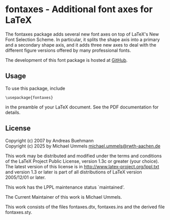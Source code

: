 fontaxes - Additional font axes for LaTeX
=========================================

The fontaxes package adds several new font axes on top of LaTeX's New Font
Selection Scheme. In particular, it splits the shape axis into a primary and
a secondary shape axis, and it adds three new axes to deal with the different
figure versions offered by many professional fonts.

The development of this font package is hosted at
[GitHub](https://github.com/ummels/fontaxes).

Usage
-----

To use this package, include

    \usepackage{fontaxes}

in the preamble of your LaTeX document. See the PDF documentation for details.

License
-------

Copyright (c) 2007 by Andreas Buehmann  
Copyright (c) 2025 by Michael Ummels <michael.ummels@rwth-aachen.de>

This work may be distributed and modified under the terms and conditions of the
LaTeX Project Public License, version 1.3c or greater (your choice).
The latest version of this license is in
  http://www.latex-project.org/lppl.txt
and version 1.3 or later is part of all distributions of LaTeX
version 2005/12/01 or later.

This work has the LPPL maintenance status `maintained'.

The Current Maintainer of this work is Michael Ummels.

This work consists of the files fontaxes.dtx, fontaxes.ins and
the derived file fontaxes.sty.

